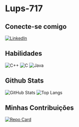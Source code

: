 # Lups-717

## Conecte-se comigo
[![LinkedIn](https://img.shields.io/badge/LinkedIn-0077B5?style=for-the-badge&logo=linkedin&logoColor=white)](https://www.linkedin.com/in/SEUUSERNAME/)

## Habilidades
![C++](https://img.shields.io/badge/C%2B%2B-00599C?style=for-the-badge&logo=c%2B%2B&logoColor=white)
![C](https://img.shields.io/badge/C-00599C?style=for-the-badge&logo=c&logoColor=white)
![Java](https://img.shields.io/badge/java-%23ED8B00.svg?style=for-the-badge&logo=openjdk&logoColor=white)
## Github Stats
![GitHub Stats](https://github-readme-stats.vercel.app/api?username=LuizR&theme=transparent&bg_color=000&border_color=30A3DC&show_icons=true&icon_color=30A3DC&title_color=4B0082&text_color=2E8B57&hide_title=true&hide=stars)
![Top Langs](https://github-readme-stats-git-masterrstaa-rickstaa.vercel.app/api/top-langs/?username=LuizR&bg_color=000&border_color=30A3DC&title_color=4B0082&text_color=2E8B57)
## Minhas Contribuições
[![Repo Card](https://github-readme-stats.vercel.app/api/pin/?username=lups-717&repo=dio-lab-open-source&bg_color=000&border_color=30A3DC&show_icons=true&icon_color=30A3DC&title_color=4B0082&text_color=4B0082)](https://github.com/lups-717/dio-lab-open-source.git)
